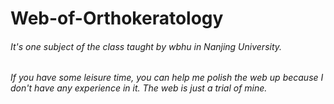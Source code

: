 # Web-of-Orthokeratology

###### It's one subject of the class taught by wbhu in Nanjing University.

###### If you have some leisure time, you can help me polish the web up because I don't have any experience in it. The web is just a trial of mine.

